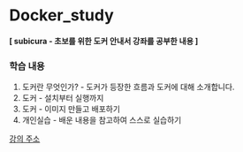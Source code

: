 # Docker_study
**[ subicura - 초보를 위한 도커 안내서 강좌를 공부한 내용 ]**

### 학습 내용
1. 도커란 무엇인가? - 도커가 등장한 흐름과 도커에 대해 소개합니다.
2. 도커 - 설치부터 실행까지
3. 도커 - 이미지 만들고 배포하기
4. 개인실습 - 배운 내용을 참고하여 스스로 실습하기

[강의 주소](https://www.inflearn.com/course/%EB%8F%84%EC%BB%A4-%EC%9E%85%EB%AC%B8)
